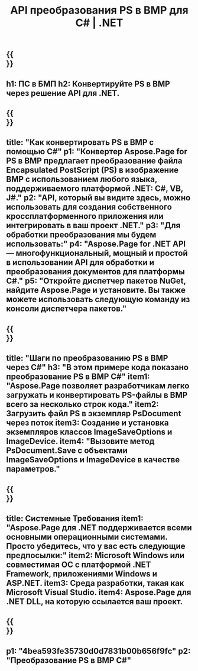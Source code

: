 ﻿---
translation: true
template: /_templates/_conversion-child-net.md
title: API преобразования PS в BMP для C# | .NET
url: /net/conversion/ps-to-bmp/
description: Пример кода для преобразования PS в BMP C#. Используйте пример кода API для пакетного преобразования файлов PS в BMP в VB.NET, Asp.NET или любом приложении на основе .NET.
informat: PS
outformat: BMP
otherformats: XPS EPS
---

{{<section banner>}}
---
h1: ПС в БМП
h2: Конвертируйте PS в BMP через решение API для .NET.
---

{{<section overview>}}
---
title: "Как конвертировать PS в BMP с помощью C#"
p1: "Конвертер Aspose.Page for PS в BMP предлагает преобразование файла Encapsulated PostScript (PS) в изображение BMP с использованием любого языка, поддерживаемого платформой .NET: C#, VB, J#."
p2: "API, который вы видите здесь, можно использовать для создания собственного кроссплатформенного приложения или интегрировать в ваш проект .NET."
p3: "Для обработки преобразования мы будем использовать:"
p4: "Aspose.Page for .NET API — многофункциональный, мощный и простой в использовании API для обработки и преобразования документов для платформы C#."
p5: "Откройте диспетчер пакетов NuGet, найдите Aspose.Page и установите. Вы также можете использовать следующую команду из консоли диспетчера пакетов."
---

{{<section feature1>}}
---
title: "Шаги по преобразованию PS в BMP через C#"
h3: "В этом примере кода показано преобразование PS в BMP C#"
item1: "Aspose.Page позволяет разработчикам легко загружать и конвертировать PS-файлы в BMP всего за несколько строк кода."
item2: Загрузить файл PS в экземпляр PsDocument через поток
item3: Создание и установка экземпляров классов ImageSaveOptions и ImageDevice.
item4: "Вызовите метод PsDocument.Save с объектами ImageSaveOptions и ImageDevice в качестве параметров."
---

{{<section feature2>}}
---
title: Системные Требования
item1: "Aspose.Page для .NET поддерживается всеми основными операционными системами. Просто убедитесь, что у вас есть следующие предпосылки:"
item2: Microsoft Windows или совместимая ОС с платформой .NET Framework, приложениями Windows и ASP.NET.
item3: Среда разработки, такая как Microsoft Visual Studio.
item4: Aspose.Page для .NET DLL, на которую ссылается ваш проект.
---

{{<section gist>}}
---
p1: "4bea593fe35730d0d7831b00b656f9fc"
p2: "Преобразование PS в BMP C#"
---

